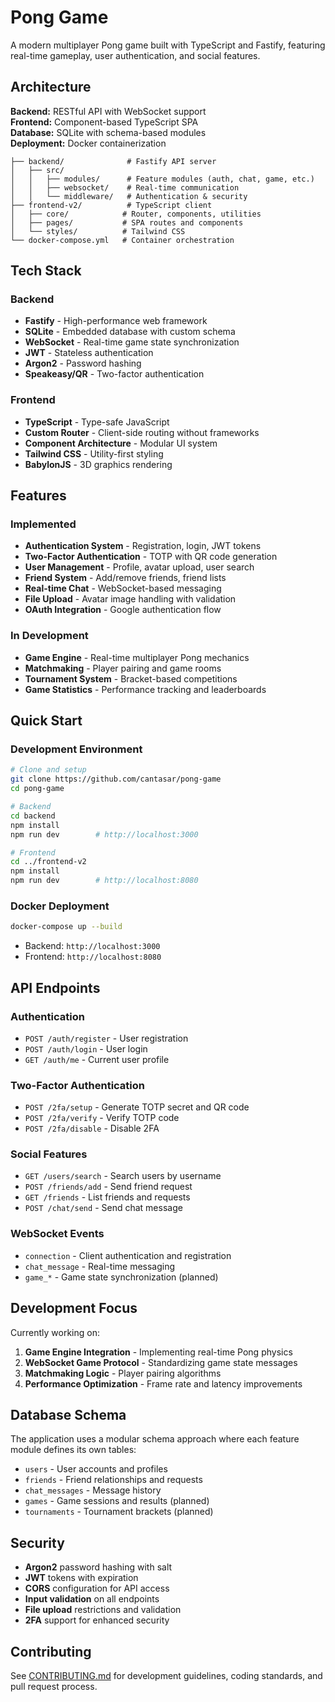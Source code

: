 # Pong Game

A modern multiplayer Pong game built with TypeScript and Fastify, featuring real-time gameplay, user authentication, and social features.

## Architecture

**Backend:** RESTful API with WebSocket support  
**Frontend:** Component-based TypeScript SPA  
**Database:** SQLite with schema-based modules  
**Deployment:** Docker containerization

```
├── backend/              # Fastify API server
│   ├── src/
│   │   ├── modules/      # Feature modules (auth, chat, game, etc.)
│   │   ├── websocket/    # Real-time communication
│   │   └── middleware/   # Authentication & security
├── frontend-v2/          # TypeScript client
│   ├── core/            # Router, components, utilities
│   ├── pages/           # SPA routes and components
│   └── styles/          # Tailwind CSS
└── docker-compose.yml   # Container orchestration
```

## Tech Stack

### Backend
- **Fastify** - High-performance web framework
- **SQLite** - Embedded database with custom schema
- **WebSocket** - Real-time game state synchronization
- **JWT** - Stateless authentication
- **Argon2** - Password hashing
- **Speakeasy/QR** - Two-factor authentication

### Frontend  
- **TypeScript** - Type-safe JavaScript
- **Custom Router** - Client-side routing without frameworks
- **Component Architecture** - Modular UI system
- **Tailwind CSS** - Utility-first styling
- **BabylonJS** - 3D graphics rendering

## Features

### Implemented
- **Authentication System** - Registration, login, JWT tokens
- **Two-Factor Authentication** - TOTP with QR code generation
- **User Management** - Profile, avatar upload, user search
- **Friend System** - Add/remove friends, friend lists
- **Real-time Chat** - WebSocket-based messaging
- **File Upload** - Avatar image handling with validation
- **OAuth Integration** - Google authentication flow

### In Development
- **Game Engine** - Real-time multiplayer Pong mechanics
- **Matchmaking** - Player pairing and game rooms
- **Tournament System** - Bracket-based competitions
- **Game Statistics** - Performance tracking and leaderboards

## Quick Start

### Development Environment
```bash
# Clone and setup
git clone https://github.com/cantasar/pong-game
cd pong-game

# Backend
cd backend
npm install
npm run dev        # http://localhost:3000

# Frontend  
cd ../frontend-v2
npm install
npm run dev        # http://localhost:8080
```

### Docker Deployment
```bash
docker-compose up --build
```
- Backend: `http://localhost:3000`
- Frontend: `http://localhost:8080`

## API Endpoints

### Authentication
- `POST /auth/register` - User registration
- `POST /auth/login` - User login
- `GET /auth/me` - Current user profile

### Two-Factor Authentication
- `POST /2fa/setup` - Generate TOTP secret and QR code
- `POST /2fa/verify` - Verify TOTP code
- `POST /2fa/disable` - Disable 2FA

### Social Features
- `GET /users/search` - Search users by username
- `POST /friends/add` - Send friend request
- `GET /friends` - List friends and requests
- `POST /chat/send` - Send chat message

### WebSocket Events
- `connection` - Client authentication and registration
- `chat_message` - Real-time messaging
- `game_*` - Game state synchronization (planned)

## Development Focus

Currently working on:
1. **Game Engine Integration** - Implementing real-time Pong physics
2. **WebSocket Game Protocol** - Standardizing game state messages  
3. **Matchmaking Logic** - Player pairing algorithms
4. **Performance Optimization** - Frame rate and latency improvements

## Database Schema

The application uses a modular schema approach where each feature module defines its own tables:
- `users` - User accounts and profiles
- `friends` - Friend relationships and requests  
- `chat_messages` - Message history
- `games` - Game sessions and results (planned)
- `tournaments` - Tournament brackets (planned)

## Security

- **Argon2** password hashing with salt
- **JWT** tokens with expiration
- **CORS** configuration for API access
- **Input validation** on all endpoints
- **File upload** restrictions and validation
- **2FA** support for enhanced security

## Contributing

See [CONTRIBUTING.md](./CONTRIBUTING.md) for development guidelines, coding standards, and pull request process.


